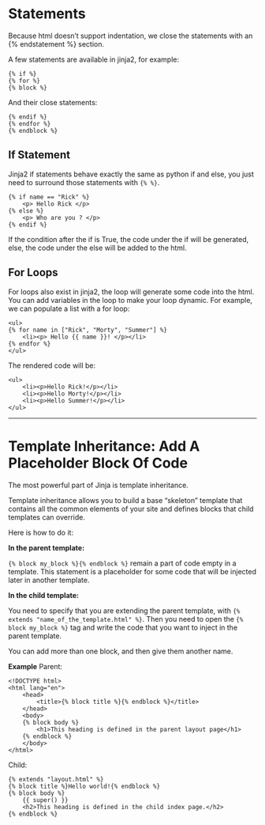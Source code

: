 # Statements
Because html doesn’t support indentation, we close the statements with an {% endstatement %} section.

A few statements are available in jinja2, for example:
```
{% if %}
{% for %}
{% block %}
```
And their close statements:
```
{% endif %}
{% endfor %}
{% endblock %}
```

## If Statement
Jinja2 if statements behave exactly the same as python if and else, you just need to surround those statements with `{% %}`.
```
{% if name == "Rick" %}
    <p> Hello Rick </p>
{% else %}
    <p> Who are you ? </p>
{% endif %}
```
If the condition after the if is True, the code under the if will be generated, else, the code under the else will be 
added to the html.


## For Loops
For loops also exist in jinja2, the loop will generate some code into the html.
You can add variables in the loop to make your loop dynamic.
For example, we can populate a list with a for loop:

```
<ul>
{% for name in ["Rick", "Morty", "Summer"] %}
    <li><p> Hello {{ name }}! </p></li>
{% endfor %}
</ul>
```
The rendered code will be:
```
<ul>
    <li><p>Hello Rick!</p></li>
    <li><p>Hello Morty!</p></li>
    <li><p>Hello Summer!</p></li>
</ul>
```
---
# Template Inheritance: Add A Placeholder Block Of Code

The most powerful part of Jinja is template inheritance.

Template inheritance allows you to build a base “skeleton” template that contains all the common elements of your site and defines blocks that child templates can override.

Here is how to do it:

**In the parent template:**

`{% block my_block %}{% endblock %}` remain a part of code empty in a template.
This statement is a placeholder for some code that will be injected later in another template.

**In the child template:**

You need to specify that you are extending the parent template, with `{% extends "name_of_the_template.html" %}`.
Then you need to open the `{% block my_block %}` tag and write the code that you want to inject in the parent template.

You can add more than one block, and then give them another name.

**Example**
Parent:
```
<!DOCTYPE html>
<html lang="en">
    <head>
        <title>{% block title %}{% endblock %}</title>
    </head>
    <body>
    {% block body %}
        <h1>This heading is defined in the parent layout page</h1>
    {% endblock %}
    </body>
</html>
```

Child:
```
{% extends "layout.html" %}
{% block title %}Hello world!{% endblock %}
{% block body %}
    {{ super() }}
    <h2>This heading is defined in the child index page.</h2>
{% endblock %}
```

